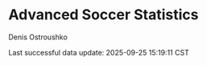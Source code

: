 # Advanced Soccer Statistics
Denis Ostroushko

<!-- gfm -->

Last successful data update: 2025-09-25 15:19:11 CST
